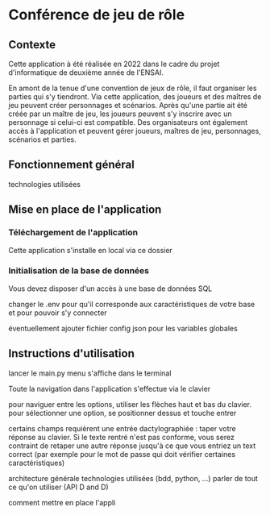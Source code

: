 # Conférence de jeu de rôle

## Contexte

Cette application à été réalisée en 2022 dans le cadre du projet d'informatique de deuxième année de l'ENSAI.

En amont de la tenue d'une convention de jeux de rôle, il faut organiser les parties qui s'y tiendront. Via cette application, des joueurs et des maîtres de jeu peuvent créer personnages et scénarios. Après qu'une partie ait été créée par un maître de jeu, les joueurs peuvent s'y inscrire avec un personnage si celui-ci est compatible.  Des organisateurs ont également accès à l'application et peuvent gérer joueurs, maîtres de jeu, personnages, scénarios et parties.


## Fonctionnement général

technologies utilisées

## Mise en place de l'application




### Téléchargement de l'application

Cette application s'installe en local via ce dossier

### Initialisation de la base de données
Vous devez disposer d'un accès à une base de données SQL

changer le .env pour qu'il corresponde aux caractéristiques de votre base et pour pouvoir s'y connecter

éventuellement ajouter fichier config json pour les variables globales

## Instructions d'utilisation

lancer le main.py
menu s'affiche dans le terminal

Toute la navigation dans l'application s'effectue via le clavier

pour naviguer entre les options, utiliser les flèches haut et bas du clavier.
pour sélectionner une option, se positionner dessus et touche entrer

certains champs requièrent une entrée dactylographiée : taper votre réponse au clavier. Si le texte rentré n'est pas conforme,
vous serez contraint de retaper une autre réponse jusqu'à ce que vous entriez un text correct (par exemple pour le mot de passe qui doit vérifier certaines caractéristiques)





architecture générale
technologies utilisées (bdd, python, ...)
parler de tout ce qu'on utiliser (API D and D)

comment mettre en place l'appli
